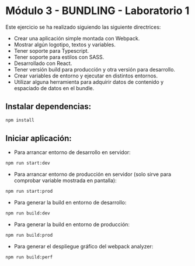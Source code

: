 # Módulo 3 - BUNDLING - Laboratorio 1

Este ejercicio se ha realizado siguiendo las siguiente directrices:

- Crear una aplicación simple montada con Webpack.
- Mostrar algún logotipo, textos y variables.
- Tener soporte para Typescript.
- Tener soporte para estilos con SASS.
- Desarrollado con React.
- Tener versión build para producción y otra versión para desarrollo.
- Crear variables de entorno y ejecutar en distintos entornos.
- Utilizar alguna herramienta para adquirir datos de contenido y espaciado de datos en el bundle.

## Instalar dependencias:

```bash
npm install
```

## Iniciar aplicación:

- Para arrancar entorno de desarrollo en servidor:

```bash
npm run start:dev
```

- Para arrancar entorno de producción en servidor (solo sirve para comprobar variable mostrada en pantalla):

```bash
npm run start:prod
```

- Para generar la build en entorno de desarrollo:

```bash
npm run build:dev
```

- Para generar la build en entorno de producción:

```bash
npm run build:prod
```

- Para generar el despliegue gráfico del webpack analyzer:

```bash
npm run build:perf
```
